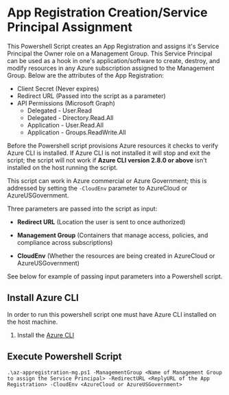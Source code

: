 # App Registration Creation/Service Principal Assignment

This Powershell Script creates an App Registration and assigns it's Service Principal the Owner role on a Management Group. This Service Principal can be used as a hook in one's application/software to create, destroy, and modify resources in any Azure subscription assigned to the Management Group. Below are the attributes of the App Registration:

- Client Secret (Never expires)
- Redirect URL (Passed into the script as a parameter)
- API Permissions (Microsoft Graph) 
  - Delegated - User.Read
  - Delegated - Directory.Read.All
  - Application - User.Read.All
  - Application - Groups.ReadWrite.All

Before the Powershell script provisions Azure resources it checks to verify Azure CLI is installed. If Azure CLI is not installed it will stop and exit the script; the script will not work if **Azure CLI version 2.8.0 or above** isn't installed on the host running the script.

This script can work in Azure commercial or Azure Government; this is addressed by setting the `-CloudEnv` parameter to AzureCloud or AzureUSGovernment.

Three parameters are passed into the script as input:

- **Redirect URL** (Location the user is sent to once authorized)

- **Management Group** (Containers that manage access, policies, and compliance across subscriptions)

- **CloudEnv** (Whether the resources are being created in AzureCloud or AzureUSGovernment)

See below for example of passing input parameters into a Powershell script.  


## Install Azure CLI

In order to run this powershell script one must have Azure CLI installed on the host machine.

1. Install the [Azure CLI](https://docs.microsoft.com/en-us/cli/azure/install-azure-cli?view=azure-cli-latest)


## Execute Powershell Script

`.\az-appregistration-mg.ps1 -ManagementGroup <Name of Management Group to assign the Service Principal> -RedirectURL <ReplyURL of the App Registration> -CloudEnv <AzureCloud or AzureUSGovernment>`
